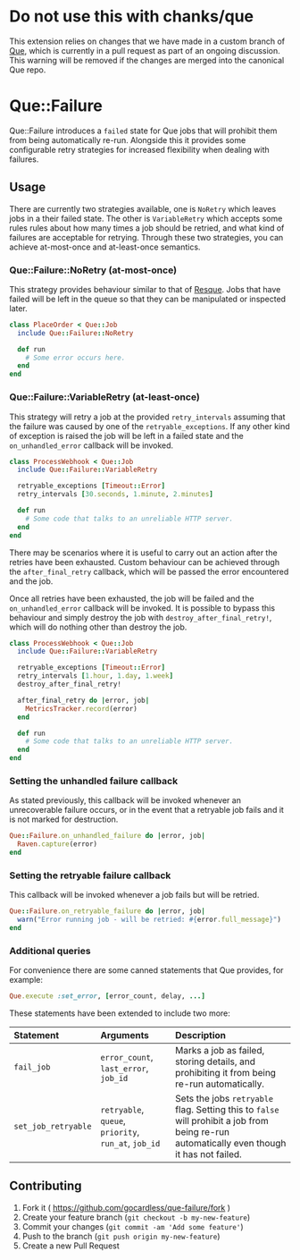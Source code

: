 # Do not use this with chanks/que

This extension relies on changes that we have made in a custom branch of
 [Que](https://github.com/gocardless/que/tree/flexible-failure-handling), which is
 currently in a pull request as part of an ongoing discussion.  This warning will be
 removed if the changes are merged into the canonical Que repo.

# Que::Failure

Que::Failure introduces a `failed` state for Que jobs that will prohibit them from being
 automatically re-run.  Alongside this it provides some configurable retry strategies
 for increased flexibility when dealing with failures.

## Usage

There are currently two strategies available, one is `NoRetry` which leaves jobs in a
 their failed state.  The other is `VariableRetry` which accepts some rules rules about
 how many times a job should be retried, and what kind of failures are acceptable for
 retrying.  Through these two strategies, you can achieve at-most-once and at-least-once
 semantics.

### Que::Failure::NoRetry (at-most-once)

This strategy provides behaviour similar to that of
 [Resque](https://github.com/resque/resque).  Jobs that have failed will be left in the
 queue so that they can be manipulated or inspected later.

```ruby
class PlaceOrder < Que::Job
  include Que::Failure::NoRetry

  def run
    # Some error occurs here.
  end
end
```

### Que::Failure::VariableRetry (at-least-once)

This strategy will retry a job at the provided `retry_intervals` assuming that the
 failure was caused by one of the `retryable_exceptions`.  If any other kind of exception
 is raised the job will be left in a failed state and the `on_unhandled_error` callback
 will be invoked.

```ruby
class ProcessWebhook < Que::Job
  include Que::Failure::VariableRetry

  retryable_exceptions [Timeout::Error]
  retry_intervals [30.seconds, 1.minute, 2.minutes]

  def run
    # Some code that talks to an unreliable HTTP server.
  end
end
```

There may be scenarios where it is useful to carry out an action after the retries have
 been exhausted.  Custom behaviour can be achieved through the `after_final_retry`
 callback, which will be passed the error encountered and the job.

Once all retries have been exhausted, the job will be failed and the `on_unhandled_error`
 callback will be invoked.  It is possible to bypass this behaviour and simply destroy
 the job with `destroy_after_final_retry!`, which will do nothing other than destroy the
 job.

```ruby
class ProcessWebhook < Que::Job
  include Que::Failure::VariableRetry

  retryable_exceptions [Timeout::Error]
  retry_intervals [1.hour, 1.day, 1.week]
  destroy_after_final_retry!

  after_final_retry do |error, job|
    MetricsTracker.record(error)
  end

  def run
    # Some code that talks to an unreliable HTTP server.
  end
end
```

### Setting the unhandled failure callback

As stated previously, this callback will be invoked whenever an unrecoverable failure
 occurs, or in the event that a retryable job fails and it is not marked for destruction.

```ruby
Que::Failure.on_unhandled_failure do |error, job|
  Raven.capture(error)
end
```

### Setting the retryable failure callback

This callback will be invoked whenever a job fails but will be retried.

```ruby
Que::Failure.on_retryable_failure do |error, job|
  warn("Error running job - will be retried: #{error.full_message}")
end
```

### Additional queries

For convenience there are some canned statements that Que provides, for example:

```ruby
Que.execute :set_error, [error_count, delay, ...]
```

These statements have been extended to include two more:

| Statement | Arguments | Description |
|:----------|:----------|:------------|
|`fail_job` | `error_count`, `last_error`, `job_id` | Marks a job as failed, storing details, and prohibiting it from being re-run automatically. |
|`set_job_retryable`| `retryable`, `queue`, `priority`, `run_at`, `job_id` | Sets the jobs `retryable` flag.  Setting this to `false` will prohibit a job from being re-run automatically even though it has not failed. |


## Contributing

1. Fork it ( https://github.com/gocardless/que-failure/fork )
2. Create your feature branch (`git checkout -b my-new-feature`)
3. Commit your changes (`git commit -am 'Add some feature'`)
4. Push to the branch (`git push origin my-new-feature`)
5. Create a new Pull Request
